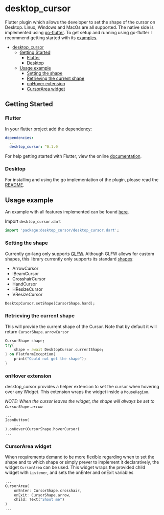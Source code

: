 # desktop_cursor

Flutter plugin which allows the developer to set the shape of the cursor on Desktop.
Linux, Windows and MacOs are all supported. The native side is implemented using [go-flutter](hhttps://github.com/go-flutter-desktop/go-flutter). To get setup and running using go-flutter I recommend getting started with its [examples](https://github.com/go-flutter-desktop/examples).

- [desktop_cursor](#desktopcursor)
  - [Getting Started](#getting-started)
    - [Flutter](#flutter)
    - [Desktop](#desktop)
  - [Usage example](#usage-example)
    - [Setting the shape](#setting-the-shape)
    - [Retrieving the current shape](#retrieving-the-current-shape)
    - [onHover extension](#onhover-extension)
    - [CursorArea widget](#cursorarea-widget)


## Getting Started

### Flutter

In your flutter project add the dependency:

```yml
dependencies:
  ...
  desktop_cursor: ^0.1.0
```

For help getting started with Flutter, view the online
[documentation](https://flutter.io/).

### Desktop
For installing and using the go implementation of the plugin, please read the [README](https://github.com/luukdegram/desktop_cursor/tree/master/go).

## Usage example

An example with all features implemented can be found [here](https://github.com/luukdegram/desktop_cursor/example).

Import `desktop_cursor.dart`

```dart
import 'package:desktop_cursor/desktop_cursor.dart';
```

### Setting the shape
Currently go-lang only supports [GLFW](https://www.glfw.org/). Although GLFW allows for custom shapes, this library currently only supports its standard [shapes](https://www.glfw.org/docs/3.3/group__shapes.html):

* ArrowCursor
* IBeamCursor
* CrosshairCursor
* HandCursor
* HResizeCursor
* VResizeCursor

```Dart
DesktopCursor.setShape(CursorShape.hand);
```

### Retrieving the current shape

This will provide the current shape of the Cursor. Note that by default it will return `CursorShape.arrowCursor`

```Dart
CursorShape shape;
try{
    shape = await DesktopCursor.currentShape;
} on PlatformException{
    print("Could not get the shape");
}
```

### onHover extension

desktop_cursor provides a helper extension to set the cursor when hovering over any Widget.
This extension wraps the widget inside a `MouseRegion`.

*NOTE: When the cursor leaves the widget, the shape will always be set to `CursorShape.arrow`.*

```Dart
...
IconButton(
    ...
).onHover(CursorShape.hoverCursor)
...
```

### CursorArea widget

When requirements demand to be more flexible regarding when to set the shape and to which shape or simply prever to implement it declaratively, the widget `CursorArea` can be used. This widget wraps the provided child widget with `Listener`, and sets the onEnter and onExit variables.

```Dart
...
CursorArea(
    onEnter: CursorShape.crosshair,
    onExit: CursorShape.arrow,
    child: Text("Shoot me")
)
...
```





